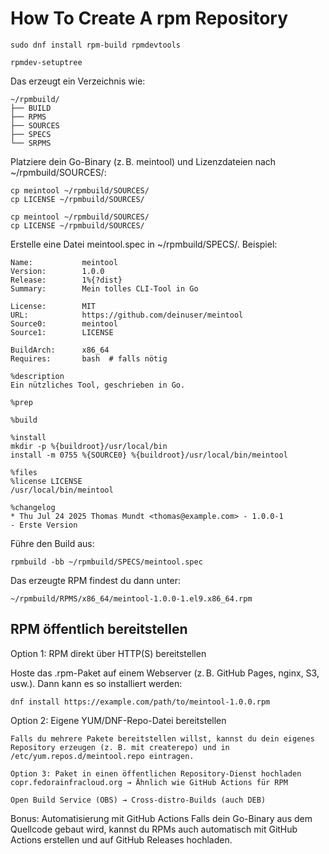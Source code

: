 # How To Create A rpm Repository

```
sudo dnf install rpm-build rpmdevtools
```


```
rpmdev-setuptree
```

Das erzeugt ein Verzeichnis wie:
```
~/rpmbuild/
├── BUILD
├── RPMS
├── SOURCES
├── SPECS
└── SRPMS

```


Platziere dein Go-Binary (z. B. meintool) und Lizenzdateien nach ~/rpmbuild/SOURCES/:
```
cp meintool ~/rpmbuild/SOURCES/
cp LICENSE ~/rpmbuild/SOURCES/

```


```
cp meintool ~/rpmbuild/SOURCES/
cp LICENSE ~/rpmbuild/SOURCES/

```

Erstelle eine Datei meintool.spec in ~/rpmbuild/SPECS/. Beispiel:
```
Name:           meintool
Version:        1.0.0
Release:        1%{?dist}
Summary:        Mein tolles CLI-Tool in Go

License:        MIT
URL:            https://github.com/deinuser/meintool
Source0:        meintool
Source1:        LICENSE

BuildArch:      x86_64
Requires:       bash  # falls nötig

%description
Ein nützliches Tool, geschrieben in Go.

%prep

%build

%install
mkdir -p %{buildroot}/usr/local/bin
install -m 0755 %{SOURCE0} %{buildroot}/usr/local/bin/meintool

%files
%license LICENSE
/usr/local/bin/meintool

%changelog
* Thu Jul 24 2025 Thomas Mundt <thomas@example.com> - 1.0.0-1
- Erste Version

```

Führe den Build aus:
```
rpmbuild -bb ~/rpmbuild/SPECS/meintool.spec

```

Das erzeugte RPM findest du dann unter:
```
~/rpmbuild/RPMS/x86_64/meintool-1.0.0-1.el9.x86_64.rpm

```



## RPM öffentlich bereitstellen


Option 1: RPM direkt über HTTP(S) bereitstellen

Hoste das .rpm-Paket auf einem Webserver (z. B. GitHub Pages, nginx, S3, usw.). Dann kann es so installiert werden:
```
dnf install https://example.com/path/to/meintool-1.0.0.rpm

```

Option 2: Eigene YUM/DNF-Repo-Datei bereitstellen
```
Falls du mehrere Pakete bereitstellen willst, kannst du dein eigenes Repository erzeugen (z. B. mit createrepo) und in /etc/yum.repos.d/meintool.repo eintragen.
```


```
Option 3: Paket in einen öffentlichen Repository-Dienst hochladen
copr.fedorainfracloud.org → Ähnlich wie GitHub Actions für RPM

Open Build Service (OBS) → Cross-distro-Builds (auch DEB)
```


Bonus: Automatisierung mit GitHub Actions
Falls dein Go-Binary aus dem Quellcode gebaut wird, kannst du RPMs auch automatisch mit GitHub Actions erstellen und auf GitHub Releases hochladen.


